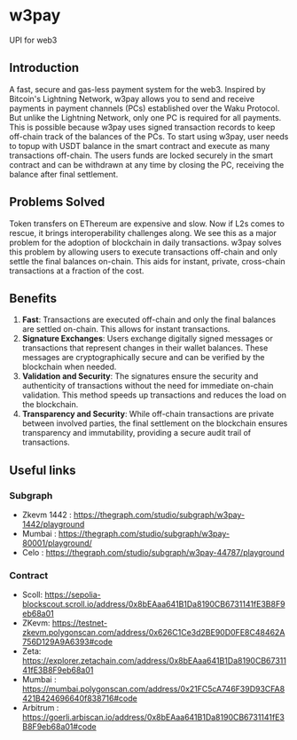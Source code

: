 # w3pay
UPI for web3

## Introduction

A fast, secure and gas-less payment system for the web3. Inspired by Bitcoin's Lightning Network, w3pay allows you to send and receive payments in payment channels (PCs) established over the Waku Protocol. But unlike the Lightning Network, only one PC is required for all payments. This is possible because w3pay uses signed transaction records to keep off-chain track of the balances of the PCs. To start using w3pay, user needs to topup with USDT balance in the smart contract and execute as many transactions off-chain. The users funds are locked securely in the smart contract and can be withdrawn at any time by closing the PC, receiving the balance after final settlement.

## Problems Solved

Token transfers on EThereum are expensive and slow. Now if L2s comes to rescue, it brings interoperability challenges along. We see this as a major problem for the adoption of blockchain in daily transactions. w3pay solves this problem by allowing users to execute transactions off-chain and only settle the final balances on-chain. This aids for instant, private, cross-chain transactions at a fraction of the cost.

## Benefits
1. **Fast**: Transactions are executed off-chain and only the final balances are settled on-chain. This allows for instant transactions.
2. **Signature Exchanges**: Users exchange digitally signed messages or transactions that represent changes in their wallet balances. These messages are cryptographically secure and can be verified by the blockchain when needed.
3. **Validation and Security**: The signatures ensure the security and authenticity of transactions without the need for immediate on-chain validation. This method speeds up transactions and reduces the load on the blockchain.
4. **Transparency and Security**: While off-chain transactions are private between involved parties, the final settlement on the blockchain ensures transparency and immutability, providing a secure audit trail of transactions.

## Useful links

### Subgraph
- Zkevm 1442 : https://thegraph.com/studio/subgraph/w3pay-1442/playground
- Mumbai : https://thegraph.com/studio/subgraph/w3pay-80001/playground/
- Celo : https://thegraph.com/studio/subgraph/w3pay-44787/playground


### Contract
- Scoll: https://sepolia-blockscout.scroll.io/address/0x8bEAaa641B1Da8190CB6731141fE3B8F9eb68a01
- ZKevm: https://testnet-zkevm.polygonscan.com/address/0x626C1Ce3d2BE90D0FE8C48462A756D129A9A6393#code
- Zeta: https://explorer.zetachain.com/address/0x8bEAaa641B1Da8190CB6731141fE3B8F9eb68a01
- Mumbai : https://mumbai.polygonscan.com/address/0x21FC5cA746F39D93CFA8421B424696640f838716#code
- Arbitrum : https://goerli.arbiscan.io/address/0x8bEAaa641B1Da8190CB6731141fE3B8F9eb68a01#code
